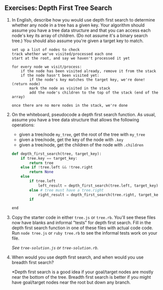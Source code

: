 ## Exercises: Depth First Tree Search

1. In English, describe how you would use depth first search to determine whether any node in a tree has a given key. Your algorithm should assume you have a tree data structure and that you can access each node's key its array of children. (Do not assume it's a binary search tree.) You should also assume you're given a target key to match.



	```
	set up a list of nodes to check
	track whether we've visited/processed each one
	start at the root, and say we haven't processed it yet

	for every node we visit/process:
		if the node has been visited already, remove it from the stack
		if the node hasn't been visited yet:
			if the node's key matches the target key, we're done! (return node)
			mark the node as visited in the stack
			add the node's children to the top of the stack (end of the array)

	once there are no more nodes in the stack, we're done

	```

1. On the whiteboard, pseudocode a depth first search function. As usual, assume you have a tree data structure that allows the following operations:
	
	* given a tree/node `my_tree`, get the root of the tree with `my_tree`
	* given a tree/node, get the key of the node with `.key`
	* given a tree/node, get the children of the node with `.children`



	```python
	def depth_first_search(tree, target_key):
		if tree.key == target_key:
			return tree
		else if !tree.left && !tree.right
			return None
		else 
			if tree.left
				left_result = depth_first_search(tree.left, target_key)
			else # tree must have a tree.right
				right_result = depth_first_search(tree.right, target_key)
			if 

	end
	```


1. Copy the starter code in either `tree.js` or `tree.rb`.  You'll see these files now have blanks and informal "tests" for depth first search.  Fill in the depth first search function in one of these files with actual code code. Run `node tree.js` or `ruby tree.rb` to see the informal tests work on your file.

	*See `tree-solution.js` or `tree-solution.rb`.*


1. When would you use depth first search, and when would you use breadth first search?

	*Depth first search is a good idea if your goal/target nodes are mostly near the bottom of the tree. Breadth first search is better if you might have goal/target nodes near the root but down any branch.
